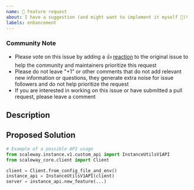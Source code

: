```yaml
---
name: 🚀 Feature request
about: I have a suggestion (and might want to implement it myself 🙂)!
labels: enhancement
---
```


<!--- Please keep this note for the community --->

### Community Note

* Please vote on this issue by adding a 👍 [reaction](https://blog.github.com/2016-03-10-add-reactions-to-pull-requests-issues-and-comments/) to the original issue to help the community and maintainers prioritize this request
* Please do not leave "+1" or other comments that do not add relevant new information or questions, they generate extra noise for issue followers and do not help prioritize the request
* If you are interested in working on this issue or have submitted a pull request, please leave a comment

<!--- Thank you for keeping this note for the community --->

## Description

<!-- Describe the problem, limitation, or missing feature that you think SDK-Python should address. -->

## Proposed Solution

<!-- How do you imagine SDK-Python could expose this functionality? -->

```python
# Example of a possible API usage
from scaleway.instance.v1.custom_api import InstanceUtilsV1API
from scaleway_core.client import Client

client = Client.from_config_file_and_env()
instance_api = InstanceUtilsV1API(client)
server = instance_api.new_feature(...)
```
